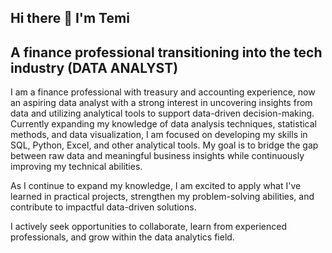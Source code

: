 ## Hi there 👋 I'm Temi

## A finance professional transitioning into the tech industry (DATA ANALYST)

I am a finance professional with treasury and accounting experience, now an aspiring data analyst with a strong interest in uncovering insights from data and utilizing analytical tools to support data-driven decision-making. 
Currently expanding my knowledge of data analysis techniques, statistical methods, and data visualization, I am focused on developing my skills in SQL, Python, Excel, and other analytical tools. My goal is to bridge the gap between raw data and meaningful business insights while continuously improving my technical abilities.

As I continue to expand my knowledge, I am excited to apply what I've learned in practical projects, strengthen my problem-solving abilities, and contribute to impactful data-driven solutions. 

I actively seek opportunities to collaborate, learn from experienced professionals, and grow within the data analytics field.

